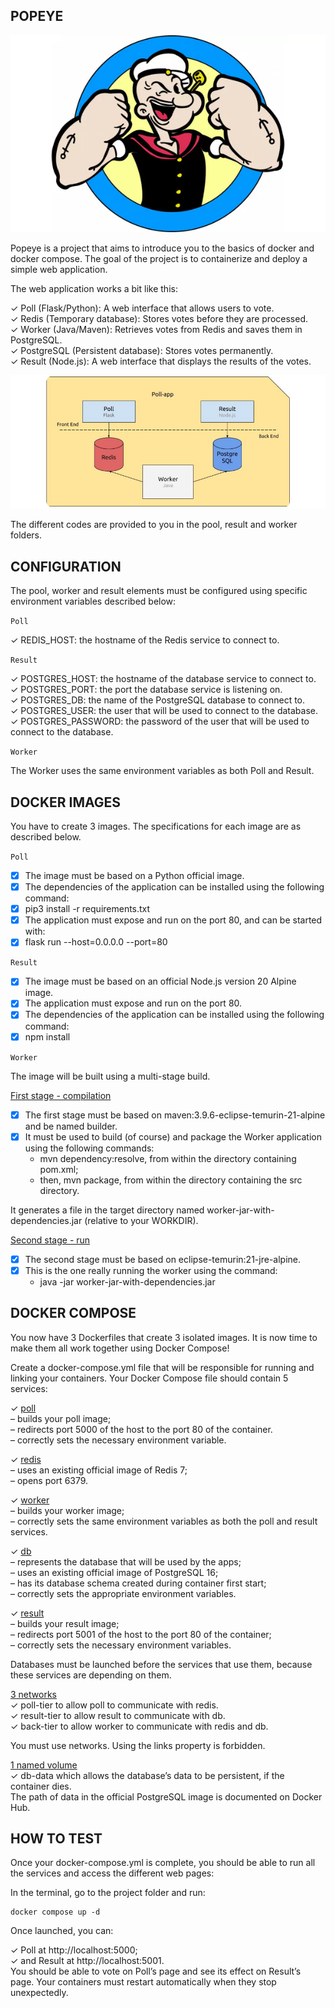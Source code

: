 ## POPEYE 
<p align="center">
  <img src="pictures/popeye.png" alt="popeye">
</p>

Popeye is a project that aims to introduce you to the basics of docker and docker compose.
The goal of the project is to containerize and deploy a simple web application.

The web application works a bit like this:

✓ Poll (Flask/Python): A web interface that allows users to vote.<br>
✓ Redis (Temporary database): Stores votes before they are processed.<br>
✓ Worker (Java/Maven): Retrieves votes from Redis and saves them in PostgreSQL.<br>
✓ PostgreSQL (Persistent database): Stores votes permanently.<br>
✓ Result (Node.js): A web interface that displays the results of the votes.<br>

![application](pictures/application.png)

The different codes are provided to you in the pool, result and worker folders.

## CONFIGURATION 

The pool, worker and result elements must be configured using specific environment variables described below:

`Poll`

✓ REDIS_HOST: the hostname of the Redis service to connect to.

`Result`

✓ POSTGRES_HOST: the hostname of the database service to connect to. <br>
✓ POSTGRES_PORT: the port the database service is listening on. <br>
✓ POSTGRES_DB: the name of the PostgreSQL database to connect to. <br>
✓ POSTGRES_USER: the user that will be used to connect to the database.<br>
✓ POSTGRES_PASSWORD: the password of the user that will be used to connect to the database.<br>

`Worker`

The Worker uses the same environment variables as both Poll and Result.<br>

## DOCKER IMAGES

You have to create 3 images.
The specifications for each image are as described below.

`Poll`

- [x] The image must be based on a Python official image.
- [x] The dependencies of the application can be installed using the following command:
- [x] pip3 install -r requirements.txt
- [x] The application must expose and run on the port 80, and can be started with:
- [x] flask run --host=0.0.0.0 --port=80

`Result`

- [x] The image must be based on an official Node.js version 20 Alpine image.
- [x] The application must expose and run on the port 80.
- [x] The dependencies of the application can be installed using the following command:
- [x] npm install

`Worker`

The image will be built using a multi-stage build.

<u> First stage - compilation </u>

- [x] The first stage must be based on maven:3.9.6-eclipse-temurin-21-alpine and be named builder.
- [x] It must be used to build (of course) and package the Worker application using the following
commands: <br>
    - mvn dependency:resolve, from within the directory containing pom.xml;<br>
    - then, mvn package, from within the directory containing the src directory.<br>

It generates a file in the target directory named worker-jar-with-dependencies.jar (relative to your
WORKDIR).

<u> Second stage - run </u>

- [x] The second stage must be based on eclipse-temurin:21-jre-alpine.
- [x] This is the one really running the worker using the command:<br>
    - java -jar worker-jar-with-dependencies.jar

## DOCKER COMPOSE 

You now have 3 Dockerfiles that create 3 isolated images.
It is now time to make them all work together using Docker Compose!

Create a docker-compose.yml file that will be responsible for running and linking your containers.
Your Docker Compose file should contain 5 services:<br>

✓ <u> poll </u> <br>
– builds your poll image;<br>
– redirects port 5000 of the host to the port 80 of the container.<br>
– correctly sets the necessary environment variable.<br>

✓ <u> redis </u> <br>
– uses an existing official image of Redis 7;<br>
– opens port 6379.<br>

✓ <u> worker </u> <br>
– builds your worker image;<br>
– correctly sets the same environment variables as both the poll and result services.<br>

✓ <u> db </u> <br>
– represents the database that will be used by the apps;<br>
– uses an existing official image of PostgreSQL 16;<br>
– has its database schema created during container first start;<br>
– correctly sets the appropriate environment variables.<br>

✓ <u> result </u> <br>
– builds your result image;<br>
– redirects port 5001 of the host to the port 80 of the container;<br>
– correctly sets the necessary environment variables.<br>

Databases must be launched before the services that use them, because these services
are depending on them.

<u> 3 networks</u> <br>
✓ poll-tier to allow poll to communicate with redis.<br>
✓ result-tier to allow result to communicate with db.<br>
✓ back-tier to allow worker to communicate with redis and db.<br>

You must use networks. Using the links property is forbidden.

<u> 1 named volume </u> <br>
✓ db-data which allows the database’s data to be persistent, if the container dies.<br>
The path of data in the official PostgreSQL image is documented on Docker Hub.

## HOW TO TEST 

Once your docker-compose.yml is complete, you should be able to run all the services and access the
different web pages:<br>

In the terminal, go to the project folder and run:

    
    docker compose up -d 
    
Once launched, you can:

✓ Poll at http://localhost:5000; <br>
✓ and Result at http://localhost:5001. <br>
You should be able to vote on Poll’s page and see its effect on Result’s page.
Your containers must restart automatically when they stop unexpectedly.
